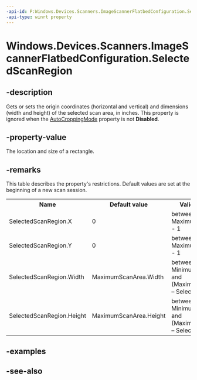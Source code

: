 ----api-id: P:Windows.Devices.Scanners.ImageScannerFlatbedConfiguration.SelectedScanRegion
-api-type: winrt property
---<!-- Property syntaxpublic Windows.Foundation.Rect SelectedScanRegion { get;  set; }--># Windows.Devices.Scanners.ImageScannerFlatbedConfiguration.SelectedScanRegion## -descriptionGets or sets the origin coordinates (horizontal and vertical) and dimensions (width and height) of the selected scan area, in inches. This property is ignored when the [AutoCroppingMode](imagescannerflatbedconfiguration_autocroppingmode.md) property is not **Disabled**.## -property-valueThe location and size of a rectangle.## -remarksThis table describes the property's restrictions. Default values are set at the beginning of a new scan session.<table>   <tr><th>Name</th><th>Default value</th><th>Valid Flatbed values</th><th>Valid Feeder values</th></tr>   <tr><td>SelectedScanRegion.X</td><td>0</td><td>between 0 and MaximumScanArea.Width - 1</td><td>between 0 and PageSizeDimenstions.Width</td></tr>   <tr><td>SelectedScanRegion.Y</td><td>0</td><td>between 0 and MaximumScanArea.Height - 1</td><td>between 0 and PageSizeDimenstions.Height</td></tr>   <tr><td>SelectedScanRegion.Width</td><td>MaximumScanArea.Width</td><td>between MinimumScanArea.Width and (MaximumScanArea.Width – SelectedScanRegion.X)</td><td>between MinimumScanArea.Width and PageSizeDimensions.Width</td></tr>   <tr><td>SelectedScanRegion.Height</td><td>MaximumScanArea.Height</td><td>between MinimumScanAreaHeight and (MaximumScanAreaHeight – SelectedScanRegion.Y)</td><td>between MinimumScanArea.Height and PageSizeDimensions.Height</td></tr></table>## -examples## -see-also